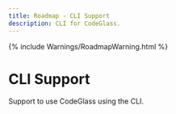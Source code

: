 ```yaml
---
title: Roadmap - CLI Support
description: CLI for CodeGlass.
---
```

{% include Warnings/RoadmapWarning.html %}

# CLI Support
Support to use CodeGlass using the CLI.
